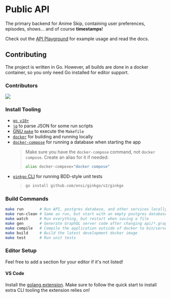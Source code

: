 # Public API

The primary backend for Anime Skip, containing user preferences, episodes, shows... and of course **timestamps**!

Check out the [API Playground](http://api.anime-skip.com) for example usage and read the docs.

## Contributing

The project is written in Go. However, all builds are done in a docker container, so you only need Go installed for editor support.

### Contributors

<a href="https://github.com/anime-skip/public-api/graphs/contributors">
  <img src="https://contrib.rocks/image?repo=anime-skip/public-api" />
</a>

### Install Tooling

- [`go v18+`](https://golang.org/doc/install#download)
- [`jq`](https://golang.org/doc/install#download) to parse JSON for some run scripts
- [GNU `make`](https://www.gnu.org/software/make/) to execute the `Makefile`
- [`docker`](https://docs.docker.com/get-docker/) for building and running locally
- [`docker-compose`](https://docs.docker.com/compose/install/) for running a database when starting the app
  > Make sure you have the `docker-compose` command, not `docker compose`. Create an alias for it if needed:
  >
  > ```bash
  > alias docker-compose="docker compose"
  > ```
- [`ginkgo` CLI](https://onsi.github.io/ginkgo/#getting-started) for running BDD-style unit tests
  > ```bash
  > go install github.com/onsi/ginkgo/v2/ginkgo
  > ```

### Build Commands

```bash
make run       # Run API, postgres database, and other services locally
make run-clean # Same as run, but start with an empty postgres database
make watch     # Run everything, but restart when saving a file
make gen       # Generate GraphQL server code after changing api/*.graphqls
make compile   # Compile the application outside of docker to bin/server
make build     # Build the latest development docker image
make test      # Run unit tests
```

### Editor Setup

Feel free to add a section for your editor if it's not listed!

#### VS Code

Install the [golang extension](https://marketplace.visualstudio.com/items?itemName=golang.go). Make sure to follow the quick start to install extra CLI tooling the extension relies on!
